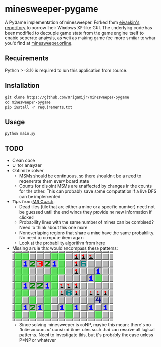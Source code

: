 # minesweeper-pygame
A PyGame implementation of minesweeper. Forked from [eivankin's repository](https://github.com/eivankin/minesweeper-pygame) to borrow their Windows XP-like GUI. The underlying code has been modified to decouple game state from the game engine itself to enable seperate analysis, as well as making game feel more similar to what you'd find at [minesweeper.online](https://minesweeper.online/).
## Requirements
Python >=3.10 is required to run this application from source.
## Installation
```
git clone https://github.com/Origamijr/minesweeper-pygame
cd minesweeper-pygame
pip install -r requirements.txt
```
## Usage
```
python main.py
```
## TODO
- Clean code
- UI for analyzer
- Optimize solver
  - MSMs should be continuous, so there shouldn't be a need to regenerate them every board state
  - Counts for disjoint MSMs are unaffected by changes in the counts for the other. This can probably save some computation if a live DFS can be implemented
- Tips from [MS Coach](https://github.com/DavidNHill/JSMinesweeper/blob/master/README.md):
  - Dead tiles (tile that are either a mine or a specific number) need not be guessed until the end wince they provide no new information if clicked
  - Probability lines with the same number of mines can be combined? Need to think about this one more
  - Nonoverlaping regions that share a mine have the same probability. No need to compute them again
  - Look at the probability algorithm from [here](https://www.reddit.com/r/Minesweeper/comments/6oli70/new_probability_algorithm_info_in_comments/)
- Missing a rule that would encompass these patterns: ![](assets/missing.png)
  - Since solving minesweeper is coNP, maybe this means there's no finite amount of constant time rules such that can resolve all logical patterns. Need to investigate this, but it's probably the case unless P=NP or whatever